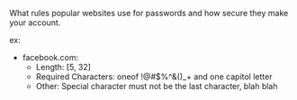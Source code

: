 What rules popular websites use for passwords and how secure they make your account.

ex:
- facebook.com:
  - Length: [5, 32]
  - Required Characters: oneof !@#$%^&()_+ and one capitol letter
  - Other: Special character must not be the last character, blah blah